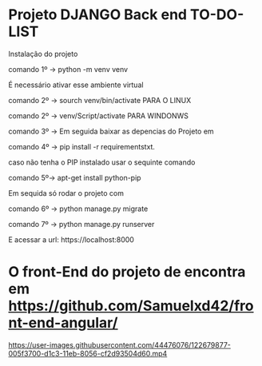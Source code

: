 # Projeto DJANGO Back end TO-DO-LIST

Instalação do projeto

comando 1º -> python -m venv venv

É necessário ativar esse ambiente virtual

comando 2º -> sourch venv/bin/activate PARA O LINUX

comando 2º -> venv/Script/activate PARA WINDONWS

comando 3º -> Em seguida baixar as depencias do Projeto em

comando 4º -> pip install -r requirementstxt.

caso não tenha o PIP instalado usar o sequinte comando

comando 5º-> apt-get install python-pip

Em sequida só rodar o projeto com

comando 6º -> python manage.py migrate

comando 7º -> python manage.py runserver

E acessar a url: https://localhost:8000

# O front-End do projeto de encontra em https://github.com/Samuelxd42/front-end-angular/



https://user-images.githubusercontent.com/44476076/122679877-005f3700-d1c3-11eb-8056-cf2d93504d60.mp4


